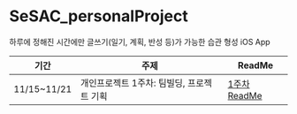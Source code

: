 # SeSAC_personalProject
하루에 정해진 시간에만 글쓰기(일기, 계획, 반성 등)가 가능한 습관 형성 iOS App

|기간|주제|ReadMe|
|------|---|---|
|11/15~11/21|개인프로젝트 1주차: 팀빌딩, 프로젝트 기획|[1주차 ReadMe](https://github.com/JaehoBuildiOSApp/SeSAC_personalProject/issues/1)|
